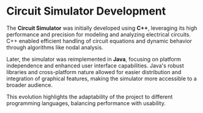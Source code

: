 # Circuit Simulator Development

The **Circuit Simulator** was initially developed using **C++**, leveraging its high performance and precision for modeling and analyzing electrical circuits. C++ enabled efficient handling of circuit equations and dynamic behavior through algorithms like nodal analysis.

Later, the simulator was reimplemented in **Java**, focusing on platform independence and enhanced user interface capabilities. Java's robust libraries and cross-platform nature allowed for easier distribution and integration of graphical features, making the simulator more accessible to a broader audience.

This evolution highlights the adaptability of the project to different programming languages, balancing performance with usability.
